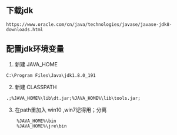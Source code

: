 

## 下载jdk
```
https://www.oracle.com/cn/java/technologies/javase/javase-jdk8-downloads.html
```

## 配置jdk环境变量

1. 新建 JAVA_HOME
```
C:\Program Files\Java\jdk1.8.0_191
```
2. 新建 CLASSPATH
```
.;%JAVA_HOME%\lib\dt.jar;%JAVA_HOME%\lib\tools.jar;
```
3. 在path里加入  win10  ,win7记得用；分离
```
	%JAVA_HOME%\bin
	%JAVA_HOME%\jre\bin
```

